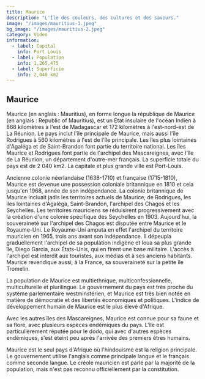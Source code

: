 ```yaml
---
title: Maurice
description: "L'Île des couleurs, des cultures et des saveurs."
image: "/images/mauritius-1.jpeg"
bg_image: "/images/mauritius-2.jpeg"
category: Video
information:
  - label: Capital
    info: Port Louis
  - label: Population
    info: 1,265,475
  - label: Superficie
    info: 2,040 km2
---
```


## Maurice

Maurice (en anglais : Mauritius), en forme longue la république de Maurice (en anglais : Republic of Mauritius), est un État insulaire de l'océan Indien à 868 kilomètres à l'est de Madagascar et 172 kilomètres à l'est-nord-est de La Réunion. Le pays inclut l'île principale de Maurice, mais aussi l'île Rodrigues à 560 kilomètres à l'est de l'île principale. Les îles plus lointaines d'Agaléga et de Saint-Brandon font partie du territoire national. Les îles Maurice et Rodrigues font partie de l'archipel des Mascareignes, avec l'île de La Réunion, un département d'outre-mer français. La superficie totale du pays est de 2 040 km2. La capitale et plus grande ville est Port-Louis.

Ancienne colonie néerlandaise (1638-1710) et française (1715-1810), Maurice est devenue une possession coloniale britannique en 1810 et cela jusqu'en 1968, année de son indépendance. La colonie britannique de Maurice incluait jadis les territoires actuels de Maurice, de Rodrigues, les îles lointaines d'Agaléga, Saint-Brandon, l'archipel des Chagos et les Seychelles. Les territoires mauriciens se réduisirent progressivement avec la création d'une colonie spécifique des Seychelles en 1903. Aujourd'hui, la souveraineté sur l'archipel des Chagos est disputée entre Maurice et le Royaume-Uni. Le Royaume-Uni amputa en effet l'archipel du territoire mauricien en 1965, trois ans avant son indépendance. Il dépeupla graduellement l'archipel de sa population indigène et loua sa plus grande île, Diego Garcia, aux États-Unis, qui en firent une base militaire. L'accès à l'archipel est interdit aux touristes, aux médias et à ses anciens habitants. Maurice revendique aussi, à la France, sa souveraineté sur la petite île Tromelin.

La population de Maurice est multiethnique, multiconfessionnelle, multiculturelle et plurilingue. Le gouvernement du pays est très proche du système parlementaire westminstérien, et Maurice est très bien notée en matière de démocratie et des libertés économiques et politiques. L'indice de développement humain de Maurice est le plus élevé d'Afrique.

Avec les autres îles des Mascareignes, Maurice est connue pour sa faune et sa flore, avec plusieurs espèces endémiques du pays. L'île est particulièrement réputée pour le dodo, qui avec d'autres espèces endémiques, s'est éteint peu après l'arrivée des premiers êtres humains.

Maurice est le seul pays d'Afrique où l'hindouisme est la religion principale. Le gouvernement utilise l'anglais comme principale langue et le français comme seconde langue. Le créole mauricien est parlé par la majorité de la population, mais n'est pas reconnu officiellement par la constitution.
